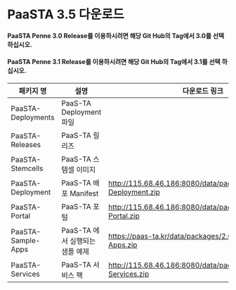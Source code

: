 # PaaSTA 3.5 다운로드
#### PaaSTA Penne 3.0 Release를 이용하시려면 해당 Git Hub의 Tag에서 3.0를 선택 하십시오.
#### PaaSTA Penne 3.1 Release를 이용하시려면 해당 Git Hub의 Tag에서 3.1를 선택 하십시오.
|패키지 명|설명 |다운로드 링크|checksum|
|---------|-------|--------------|---------------|
|PaaSTA-Deployments|PaaS-TA Deployment 파일|    |md5sum:   |
|PaaSTA-Releases|PaaS-TA 릴리즈|    |md5sum:   |
|PaaSTA-Stemcells|PaaS-TA 스템셀 이미지|    |md5sum:  |
|PaaSTA-Deployment|PaaS-TA 배포 Manifest| http://115.68.46.186:8080/data/packages/3.1/PaaSTA-Deployment.zip |md5sum: f55d629dab1424cf95de26d83be5e93d  |
|PaaSTA-Portal|PaaS-TA 포털|http://115.68.46.186:8080/data/packages/3.0/PaaSTA-Portal.zip |md5sum:  2071f28bd8007d278cbb3c11067d17e4|
|PaaSTA-Sample-Apps|PaaS-TA 에서 실행되는 샘플 예제 |https://paas-ta.kr/data/packages/2.0/PaaSTA-Sample-Apps.zip |
|PaaSTA-Services|PaaS-TA 서비스 팩|http://115.68.46.186:8080/data/packages/3.0/PaaSTA-Services.zip |md5sum: 1e2ff0821e7a2f782dcc334776a2f711 |

